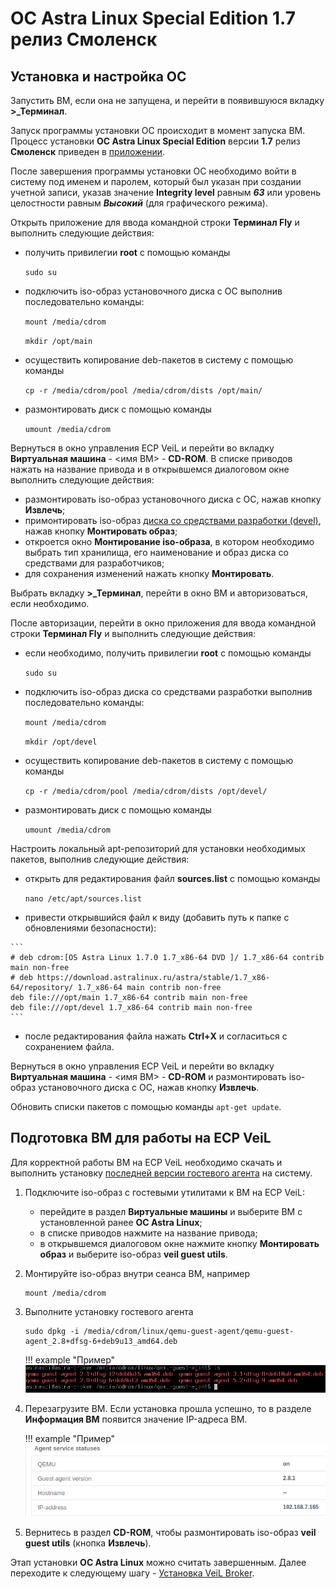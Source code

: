 # ОС Astra Linux Special Edition 1.7 релиз Смоленск

## Установка и настройка ОС

Запустить ВМ, если она не запущена, и перейти в появившуюся вкладку **>_Терминал**.

Запуск программы установки ОС происходит в момент запуска ВМ. Процесс установки **ОС Astra Linux Special Edition** версии **1.7** релиз **Смоленск** приведен в [приложении](../application1-7.md). 

После завершения программы установки ОС необходимо войти в систему под именем и паролем, который был 
указан при создании учетной записи, указав значение **Integrity level** равным **_63_** или уровень целостности 
равным **_Высокий_** (для графического режима).

Открыть приложение для ввода командной строки **Терминал Fly** и выполнить следующие действия:

   - получить привилегии **root** с помощью команды
   
     `sudo su`

   - подключить iso-образ установочного диска с ОС выполнив последовательно команды:

     `mount /media/cdrom`

     `mkdir /opt/main`

   - осуществить копирование deb-пакетов в систему с помощью команды
   
     `cp -r /media/cdrom/pool /media/cdrom/dists /opt/main/`
   
   - размонтировать диск с помощью команды
   
     `umount /media/cdrom`

Вернуться в окно управления ECP VeiL и перейти во вкладку **Виртуальная машина** - <имя ВМ> - **CD-ROM**. 
В списке приводов нажать на название привода и в открывшемся диалоговом окне выполнить следующие действия:

   - размонтировать iso-образ установочного диска с ОС, нажав кнопку **Извлечь**;
   - примонтировать iso-образ [диска со средствами разработки (devel)](https://veil-update.mashtab.org/files/astra/smolensk/devel-smolemsk-1.7.0-11.06.2021_12.40.iso), нажав кнопку **Монтировать образ**;
   - откроется окно **Монтирование iso-образа**, в котором необходимо выбрать тип хранилища, его наименование и 
     образ диска со средствами для разработчиков;
   - для сохранения изменений нажать кнопку **Монтировать**.

Выбрать вкладку **>_Терминал**, перейти в окно ВМ и авторизоваться, если необходимо.

После авторизации, перейти в окно приложения для ввода командной строки **Терминал Fly** и 
выполнить следующие действия:

   - если необходимо, получить привилегии **root** с помощью команды

     `sudo su`

   - подключить iso-образ диска со средствами разработки выполнив последовательно команды:

     `mount /media/cdrom`

     `mkdir /opt/devel`

   - осуществить копирование deb-пакетов в систему с помощью команды
   
     `cp -r /media/cdrom/pool /media/cdrom/dists /opt/devel/`

   - размонтировать диск с помощью команды
   
     `umount /media/cdrom`

Настроить локальный apt-репозиторий для установки необходимых пакетов, выполнив следующие действия:

   - открыть для редактирования файл **sources.list** с помощью команды

     `nano /etc/apt/sources.list`

   - привести открывшийся файл к виду (добавить путь к папке с обновлениями безопасности):

    ```
    # deb cdrom:[OS Astra Linux 1.7.0 1.7_x86-64 DVD ]/ 1.7_x86-64 contrib main non-free
    # deb https://download.astralinux.ru/astra/stable/1.7_x86-64/repository/ 1.7_x86-64 main contrib non-free
    deb file:///opt/main 1.7_x86-64 contrib main non-free
    deb file:///opt/devel 1.7_x86-64 contrib main non-free
    ```

   - после редактирования файла нажать **Ctrl+Х** и согласиться с сохранением файла. 

Вернуться в окно управления ECP VeiL и перейти во вкладку **Виртуальная машина** - <имя ВМ> - **CD-ROM**
и размонтировать iso-образ установочного диска с ОС, нажав кнопку **Извлечь**.

Обновить списки пакетов с помощью команды
   `apt-get update`.

## Подготовка ВМ для работы на ECP VeiL

Для корректной работы ВМ на ECP VeiL необходимо скачать и выполнить установку 
[последней версии гостевого агента](https://veil-update.mashtab.org/veil_agent/) на систему.

1. Подключите iso-образ с гостевыми утилитами к ВМ на ECP VeiL:
    
    * перейдите в раздел **Виртуальные машины** и выберите ВМ с установленной ранее **ОС Astra Linux**;
    * в списке приводов нажмите на название привода;  
    * в открывшемся диалоговом окне нажмите кнопку **Монтировать образ** и выберите iso-образ **veil guest utils**.
    

2. Монтируйте iso-образ внутри сеанса ВМ, например 
    ```
    mount /media/cdrom
    ```

3. Выполните установку гостевого агента 
    ```
    sudo dpkg -i /media/cdrom/linux/qemu-guest-agent/qemu-guest-agent_2.8+dfsg-6+deb9u13_amd64.deb
    ```

    !!! example "Пример"
        ![image](../../../_assets/vdi/how_to/guest_list.png)

4. Перезагрузите ВМ.
Если установка прошла успешно, то в разделе **Информация ВМ** появится значение IP-адреса ВМ.
   
    !!! example "Пример"
        ![image](../../../_assets/vdi/how_to/guest_info.png)
   
5. Вернитесь в раздел **CD-ROM**,
   чтобы размонтировать iso-образ **veil guest utils** (кнопка **Извлечь**).

Этап установки **ОС Astra Linux** можно считать завершенным. Далее переходите к следующему шагу - 
[Установка VeiL Broker](../../faq/install_v3.md).
